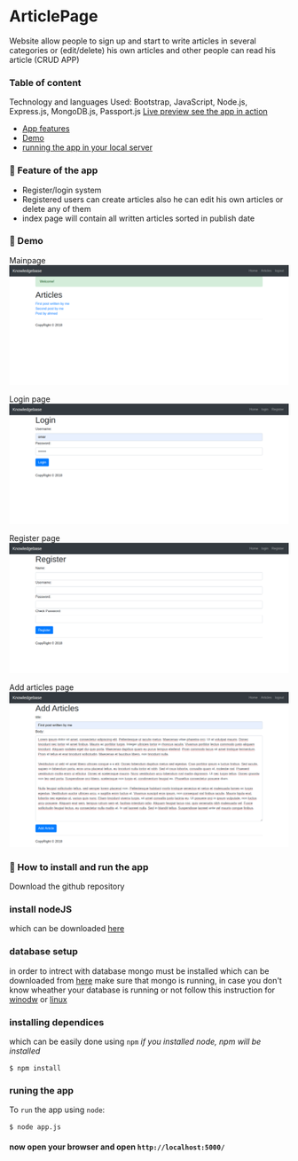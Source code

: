 # ArticlePage
Website allow people to sign up and start to write articles in several categories or (edit/delete) his own articles and other people can read his article (CRUD APP) 

### Table of content

Technology and languages Used: Bootstrap, JavaScript, Node.js, Express.js, MongoDB.js, Passport.js
<a href="https://aqueous-reef-27948.herokuapp.com/">Live preview see the app in action</a>
<ul>
  <li><a href="#-feature-of-the-app">App features</a></li>
   <li><a href="#-demo">Demo</a></li>
  <li><a href="#-how-to-install-and-run-the-app">running the app in your local server</a></li>
</ul>

### 🚀 Feature of the app
- Register/login system
- Registered users can create articles also he can edit his own articles or delete any of them
- index page will contain all written articles sorted in publish date 


### 🚀 Demo

Mainpage
<img src="demo/screencapture-localhost-5000-2020-06-23-15_36_55.png">

Login page
<img src="demo/screencapture-localhost-5000-users-login-2020-06-23-15_36_20.png">

Register page
<img src="demo/screencapture-localhost-5000-users-register-2020-06-23-15_38_44.png">

Add articles page
<img src="demo/screencapture-localhost-5000-articles-add-2020-06-23-15_37_34.png">

<h3>🚀 How to install and run the app</h3>

Download the github repository
### install nodeJS
which can be downloaded <a href="https://nodejs.org/en/download/">here</a>

### database setup
in order to intrect with database mongo must be installed which can be downloaded from <a href="https://www.mongodb.com/download-center/community">here</a>
make sure that mongo is running, in case you don't know wheather your database is running or not follow this instruction for <a href="https://docs.mongodb.com/manual/tutorial/install-mongodb-on-windows">winodw</a> or <a href="https://docs.mongodb.com/manual/tutorial/install-mongodb-on-ubuntu/#start-mongodb">linux</a>

### installing dependices
which can be easily done using `npm` *if you installed node, npm will be installed*
```console
$ npm install
```

### runing the app
To `run` the app using `node`:
```console
$ node app.js
```
#### now open your browser and open `http://localhost:5000/`
